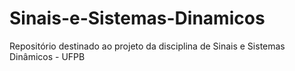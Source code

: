 # Sinais-e-Sistemas-Dinamicos
Repositório destinado ao projeto da disciplina de Sinais e Sistemas Dinâmicos - UFPB
